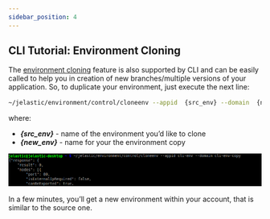 ```yaml
---
sidebar_position: 4
---
```


## CLI Tutorial: Environment Cloning

The [environment cloning](https://cloudmydc.com/) feature is also supported by CLI and can be easily called to help you in creation of new branches/multiple versions of your application. So, to duplicate your environment, just execute the next line:

```bash
~/jelastic/environment/control/cloneenv --appid  {src_env} --domain  {new_env}
```

where:

- **_{src_env}_** - name of the environment you’d like to clone
- **_{new_env}_** - name for your the environment copy

<div style={{
    display:'flex',
    justifyContent: 'center',
    margin: '0 0 1rem 0'
}}>

![Locale Dropdown](./img/EnvironmentCloning/1.png)

</div>

In a few minutes, you’ll get a new environment within your account, that is similar to the source one.
